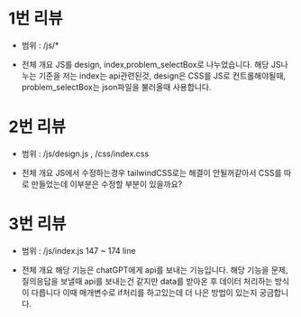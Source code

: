 # 1번 리뷰

* 범위 : /js/*

* 전체 개요
JS를 design, index,problem_selectBox로 나누었습니다.
해당 JS나누는 기준을 저는 index는 api관련된것, design은 CSS를 JS로 컨트롤해야될때, problem_selectBox는 json파일을 불러올때 사용합니다.

# 2번 리뷰

* 범위 : /js/design.js , /css/index.css

* 전체 개요
JS에서 수정하는경우 tailwindCSS로는 해결이 안될꺼같아서 CSS를 따로 만들었는데 이부분은 수정할 부분이 있을까요?

# 3번 리뷰

* 범위 : /js/index.js 147 ~ 174 line

* 전체 개요
해당 기능은 chatGPT에게 api를 보내는 기능입니다.
해당 기능을 문제, 질의응답을 보낼때 api를 보내는건 같지만 data를 받아온 후 데이터 처리하는 방식이 다릅니다 이때 매개변수로 if처리를 하고있는데 더 나은 방법이 있는지 궁금합니다.

